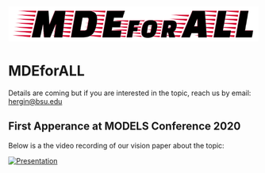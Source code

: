 ![](mdeforall-logo.png)
# MDEforALL

Details are coming but if you are interested in the topic, reach us by email: hergin@bsu.edu

## First Apperance at MODELS Conference 2020

Below is a the video recording of our vision paper about the topic:

[![Presentation](http://img.youtube.com/vi/orb2BIS2u5I/0.jpg)](http://www.youtube.com/watch?v=orb2BIS2u5I "MODELS 2020 Talk for the MDEforALL")
